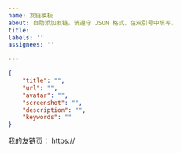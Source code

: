 ```yaml
---
name: 友链模板
about: 自助添加友链。请遵守 JSON 格式，在双引号中填写。
title:
labels: ''
assignees: ''

---
```

<!-- 请在双引号中填写 -->
```json
{
    "title": "",
    "url": "",
    "avatar": "",
    "screenshot": "",
    "description": "",
    "keywords": ""
}
```

我的友链页： https://

